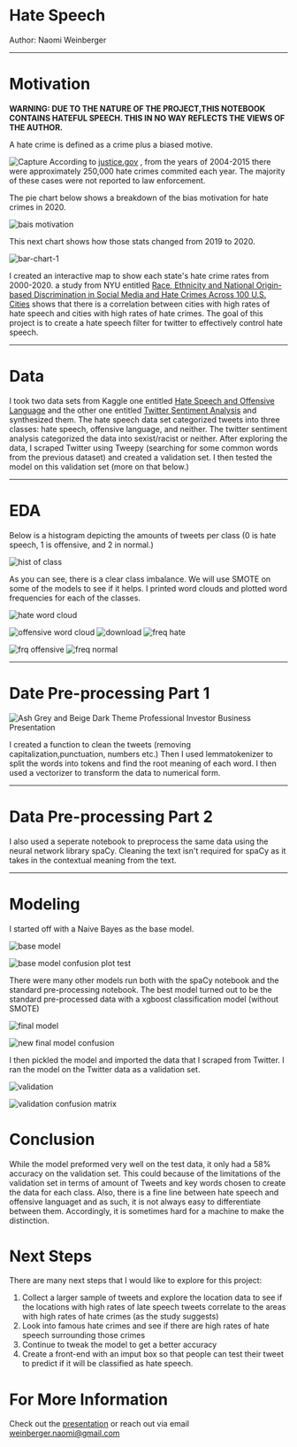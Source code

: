 # **Hate Speech**
Author: Naomi Weinberger
_________________________________________________________________________________________________________________________
# **Motivation**

**WARNING: DUE TO THE NATURE OF THE PROJECT,THIS NOTEBOOK CONTAINS HATEFUL SPEECH. THIS IN NO WAY REFLECTS THE VIEWS OF THE AUTHOR.**

A hate crime is defined as a crime plus a biased motive.

![Capture](https://user-images.githubusercontent.com/78061842/137785605-eca7644e-cdd1-4be8-8089-37deca4dd731.JPG)
According to [justice.gov](justice.gov) , from the years of 2004-2015 there were approximately 250,000  hate crimes commited each year. The majority of these cases were not reported to law enforcement. 

The pie chart below shows a breakdown of the bias motivation for hate crimes in 2020.

![bais motivation](https://user-images.githubusercontent.com/78061842/137782179-2bc7ed4a-d70b-4fbb-9a52-bde72d919da1.jpg)

This next chart shows how those stats changed from 2019 to 2020. 

![bar-chart-1](https://user-images.githubusercontent.com/78061842/137782234-5d4c7afb-232a-4a80-99b5-b958db19f49a.jpg)

I created an interactive map to show each state's hate crime rates from 2000-2020.
a study from NYU entitled [Race, Ethnicity and National Origin-based Discrimination in Social Media and
Hate Crimes Across 100 U.S. Cities](https://arxiv.org/pdf/1902.00119.pdf) 
shows that there is a correlation between cities with high rates of hate speech and cities with high rates of hate crimes. 
The goal of this project is to create a hate speech filter for twitter to effectively control hate speech. 
_____________________________________________________________________________________________________________________________
# **Data** 
I took two data sets from Kaggle one entitled [Hate Speech and Offensive Language](https://www.kaggle.com/mrmorj/hate-speech-and-offensive-language-dataset) and the other one entitled [Twitter Sentiment Analysis](https://www.kaggle.com/arkhoshghalb/twitter-sentiment-analysis-hatred-speech) and synthesized them. The hate speech data set categorized tweets into three classes: hate speech, offensive language, and neither. The twitter sentiment analysis categorized the data into sexist/racist or neither. After exploring the data, I scraped Twitter using Tweepy (searching for some common words from the previous dataset) and created a validation set. I then tested the model on this validation set (more on that below.)
_____________________________________________________________________________________________________________________________
# **EDA**

Below is a histogram depicting the amounts of tweets per class (0 is hate speech, 1 is offensive, and 2 in normal.)

![hist of class](https://user-images.githubusercontent.com/78061842/137782292-d4dcd242-be46-4ac5-8bba-a350a8be8e91.png) 

As you can see, there is a clear class imbalance. We will use SMOTE on some of the models to see if it helps.
I printed word clouds and plotted word frequencies for each of the classes. 

![hate word cloud](https://user-images.githubusercontent.com/78061842/137782337-10ae4dee-ac4b-45b2-b654-e9969dbaf0ed.png)


![offensive word cloud](https://user-images.githubusercontent.com/78061842/137782347-91401ea1-1c14-4809-bd9e-2b644b94e5eb.png)
![download](https://user-images.githubusercontent.com/78061842/137782358-9fab0f98-f0a0-4ae1-bc26-e43af61c524c.png)
![freq hate](https://user-images.githubusercontent.com/78061842/137782417-c1fddaaa-8b17-4c8f-b5ab-76d534694d16.png)

![frq offensive](https://user-images.githubusercontent.com/78061842/137782432-e40d62c4-4e72-4bac-bc4a-b883ff672d1c.png)
![freq normal](https://user-images.githubusercontent.com/78061842/137782422-f013f3a6-f3b6-4d05-95ac-8339dcc2f717.png)

_____________________________________________________________________________________________________________________________
# **Date Pre-processing Part 1**

![Ash Grey and Beige Dark Theme Professional Investor Business Presentation](https://user-images.githubusercontent.com/78061842/137785984-656e8de4-69cb-43ff-8778-81feab29cd6e.png)

I created a function to clean the tweets (removing capitalization,punctuation, numbers etc.) Then I used lemmatokenizer to split the words into tokens and find the root meaning of each word. I then used a vectorizer to transform the data to numerical form. 
_____________________________________________________________________________________________________________________________
# **Data Pre-processing Part 2**

I also used a seperate notebook to preprocess the same data using the neural network library spaCy. Cleaning the text isn't required for spaCy as it takes in the contextual meaning from the text. 
_____________________________________________________________________________________________________________________________
# **Modeling**

I started off with a Naive Bayes as the base model. 

![base model](https://user-images.githubusercontent.com/78061842/137801475-ff32e318-1785-4d7f-a677-518cf3b32cc0.JPG)

![base model confusion plot test](https://user-images.githubusercontent.com/78061842/137782533-a8ecfb4c-5c72-433d-983a-9d26a06395ad.png)

There were many other models run both with the spaCy notebook and the standard pre-processing notebook.
The best model turned out to be the standard pre-processed data with a xgboost classification model (without SMOTE)

![final model](https://user-images.githubusercontent.com/78061842/137797266-c0547454-c92d-4c07-8824-c4167e1ad509.JPG)

![new final model confusion](https://user-images.githubusercontent.com/78061842/137782696-2f7683e4-51d7-4984-974c-3ed1fda8b02e.png)


I then pickled the model and imported the data that I scraped from Twitter. I ran the model on the Twitter data as a validation set. 

![validation](https://user-images.githubusercontent.com/78061842/137804150-736673a6-16ed-43b5-bba1-a95e9aad530c.JPG)

![validation confusion matrix](https://user-images.githubusercontent.com/78061842/137782813-44bfa4b1-dbe9-4d1d-94ff-59a99cfc36ae.png)

# **Conclusion**

While the model preformed very well on the test data, it only had a 58% accuracy on the validation set. This could because of the limitations of the validation set in terms of amount of Tweets and key words chosen to create the data for each class. Also, there is a fine line between hate speech and offensive languaget and as such, it is not always easy to differentiate between them. Accordingly, it is sometimes hard for a machine to make the distinction. 

# **Next Steps**

There are many next steps that I would like to explore for this project:
1) Collect a larger sample of tweets and explore the location data to see if the locations with high rates of late speech tweets correlate to the areas with high rates of hate crimes (as the study suggests)
2) Look into famous hate crimes and see if there are high rates of hate speech surrounding those crimes
3) Continue to tweak the model to get a better accuracy 
4) Create a front-end with an imput box so that people can test their tweet to predict if it will be classified as hate speech. 

# **For More Information**

Check out the [presentation](https://www.canva.com/design/DAEsJmWtLWs/4GmtDUzmR-2X_FE5xfTpOw/view?utm_content=DAEsJmWtLWs&utm_campaign=designshare&utm_medium=link&utm_source=publishsharelink) or reach out via email weinberger.naomi@gmail.com



